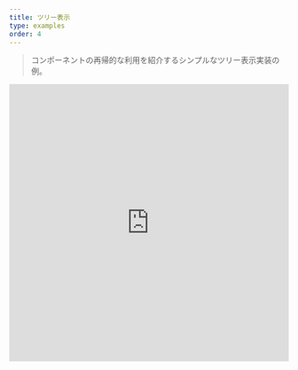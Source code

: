 ```yaml
---
title: ツリー表示
type: examples
order: 4
---
```


> コンポーネントの再帰的な利用を紹介するシンプルなツリー表示実装の例。

<iframe width="100%" height="500" src="https://jsfiddle.net/yyx990803/5oyu4c4u/embedded/result,html,js,css" allowfullscreen="allowfullscreen" frameborder="0"></iframe>
